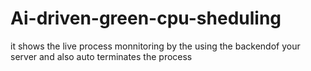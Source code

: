 # Ai-driven-green-cpu-sheduling
it shows the live process monnitoring by the using the backendof your server and also auto terminates the process
